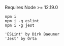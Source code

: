 Requires Node >= 12.19.0

```
npm i 
npm i -g eslint
npm i -g jest
```
```
'ESLint' by Dirk Baeumer
'Jest' by Orta
```
